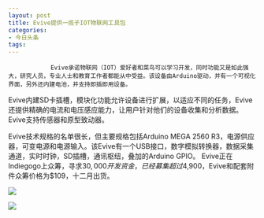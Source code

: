 ```yaml
---
layout: post
title: Evive提供一揽子IOT物联网工具包
categories:
- 今日头条
tags:
---
```

				Evive承诺物联网（IOT）爱好者和菜鸟可以学习开发，同时功能又是如此强大，研究人员，专业人士和教育工作者都能从中受益。该设备由Arduino驱动，并有一个可视化界面，另外还内建电池，并支持即插即用设备。

Evive内建SD卡插槽，模块化功能允许设备进行扩展，以适应不同的任务，Evive还提供精确的电流和电压感应能力，让用户针对他们的设备收集和分析数据。 Evive支持传感器和原型致动器。

Evive技术规格的名单很长，但主要规格包括Arduino MEGA 2560 R3，电源供应器，可变电源和电源输入。该Evive有一个USB接口，数字模拟转换器，数据采集通道，实时时钟，SD插槽，通讯枢纽，叠加的Arduino GPIO。 Evive正在Indiegogo上众筹，寻求$30,000开发资金，已经募集超过$4,900，Evive和配套附件众筹价格为$109，十二月出货。

![](http://p2.pstatp.com/large/a7500015bca95e5cef0)

![](http://p3.pstatp.com/large/a7500015bcdc9d23497)